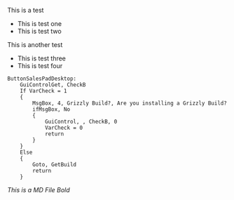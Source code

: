 This is a test
* This is test one
* This is test two

This is another test
- This is test three
- This is test four

```Autohotkey
ButtonSalesPadDesktop:
    GuiControlGet, CheckB
    If VarCheck = 1
    {
        MsgBox, 4, Grizzly Build?, Are you installing a Grizzly Build?
        ifMsgBox, No
        {
            GuiControl, , CheckB, 0
            VarCheck = 0
            return
        }
    }
    Else
    {
        Goto, GetBuild
        return
    }
```

_This is a MD File_
*Bold*
